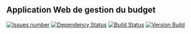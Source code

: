 ## Application Web de gestion du budget
<a href='https://github.com/vzwingma/gestion-budget/issues'><img src='http://githubbadges.herokuapp.com/vzwingma/gestion-budget/issues?style=square' alt='Issues number' /></a>
<a href='https://www.versioneye.com/user/projects/55d9bde48d9c4b00180003ca'><img src='https://www.versioneye.com/user/projects/55d9bde48d9c4b00180003ca/badge.svg?style=flat' alt="Dependency Status" /></a>
<a href='https://travis-ci.org/vzwingma/gestion-budget/branches'><img src='https://travis-ci.org/vzwingma/gestion-budget.svg?branch=webapp' alt='Build Status' /></a>
<a href='https://github.com/vzwingma/gestion-budget/releases/latest/'><img src='https://d25lcipzij17d.cloudfront.net/badge.svg?id=gh&type=6&v=3.5.0&x2=0' alt='Version Build' /></a>